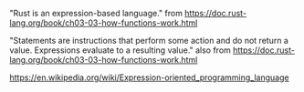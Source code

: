"Rust is an expression-based language." from https://doc.rust-lang.org/book/ch03-03-how-functions-work.html

"Statements are instructions that perform some action and do not return a value. Expressions evaluate to a resulting value." also from https://doc.rust-lang.org/book/ch03-03-how-functions-work.html


https://en.wikipedia.org/wiki/Expression-oriented_programming_language
